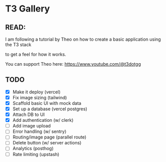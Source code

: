 # T3 Gallery

## READ:

I am following a tutorial by Theo on how to create a basic application using the T3 stack

to get a feel for how it works.

You can support Theo here: https://www.youtube.com/@t3dotgg

## TODO

- [x] Make it deploy (vercel)
- [x] Fix image sizing (tailwind)
- [x] Scaffold basic UI with mock data
- [x] Set up a database (vercel postgres)
- [x] Attach DB to UI
- [x] Add authentication (w/ clerk)
- [ ] Add image upload
- [ ] Error handling (w/ sentry)
- [ ] Routing/image page (parallel route)
- [ ] Delete button (w/ server actions)
- [ ] Analytics (posthog)
- [ ] Rate limiting (upstash)